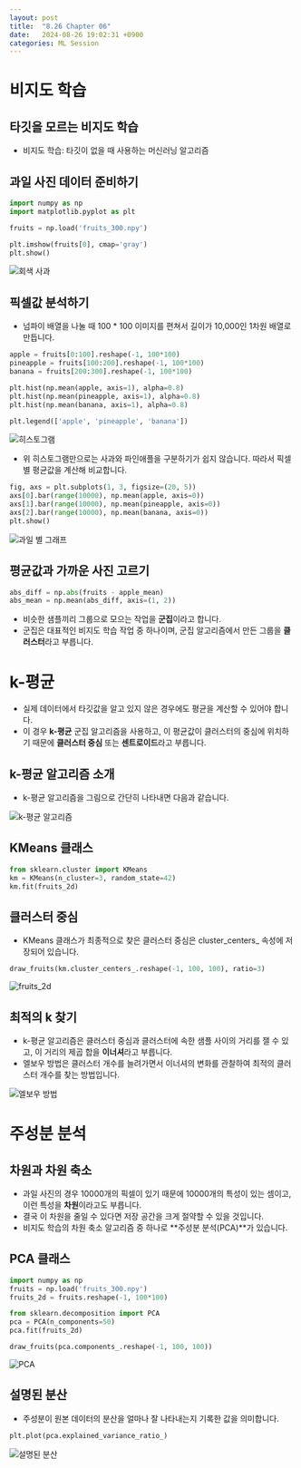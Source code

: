 ```yaml
---
layout: post
title:  "8.26 Chapter 06"
date:   2024-08-26 19:02:31 +0900
categories: ML Session
---
```


# 비지도 학습

## 타깃을 모르는 비지도 학습
* 비지도 학습: 타깃이 없을 때 사용하는 머신러닝 알고리즘

## 과일 사진 데이터 준비하기
```python
import numpy as np
import matplotlib.pyplot as plt

fruits = np.load('fruits_300.npy')

plt.imshow(fruits[0], cmap='gray')
plt.show()
```

![회색 사과](/assets/img/sample/24.png)

## 픽셀값 분석하기
* 넘파이 배열을 나눌 때 100 * 100 이미지를 편쳐서 길이가 10,000인 1차원 배열로 만듭니다.

```python
apple = fruits[0:100].reshape(-1, 100*100)
pineapple = fruits[100:200].reshape(-1, 100*100)
banana = fruits[200:300].reshape(-1, 100*100)

plt.hist(np.mean(apple, axis=1), alpha=0.8)
plt.hist(np.mean(pineapple, axis=1), alpha=0.8)
plt.hist(np.mean(banana, axis=1), alpha=0.8)

plt.legend(['apple', 'pineapple', 'banana'])
```

![히스토그램](/assets/img/sample/25.png)

* 위 히스토그램만으로는 사과와 파인애플을 구분하기가 쉽지 않습니다. 따라서 픽셀별 평균값을 계산해 비교합니다.

```python
fig, axs = plt.subplots(1, 3, figsize=(20, 5))
axs[0].bar(range(10000), np.mean(apple, axis=0))
axs[1].bar(range(10000), np.mean(pineapple, axis=0))
axs[2].bar(range(10000), np.mean(banana, axis=0))
plt.show()
```

![과일 별 그래프](/assets/img/sample/26.png)

## 평균값과 가까운 사진 고르기

```python
abs_diff = np.abs(fruits - apple_mean)
abs_mean = np.mean(abs_diff, axis=(1, 2))
```

* 비슷한 샘플끼리 그룹으로 모으는 작업을 **군집**이라고 합니다.
* 군집은 대표적인 비지도 학습 작업 중 하나이며, 군집 알고리즘에서 만든 그룹을 **클러스터**라고 부릅니다.

# k-평균
* 실제 데이터에서 타깃값을 알고 있지 않은 경우에도 평균을 계산할 수 있어야 합니다.
* 이 경우 **k-평균** 군집 알고리즘을 사용하고, 이 평균값이 클러스터의 중심에 위치하기 때문에 **클러스터 중심** 또는 **센트로이드**라고 부릅니다.

## k-평균 알고리즘 소개
* k-평균 알고리즘을 그림으로 간단히 나타내면 다음과 같습니다.

![k-평균 알고리즘](/assets/img/sample/27.png)

## KMeans 클래스
```python
from sklearn.cluster import KMeans
km = KMeans(n_cluster=3, random_state=42)
km.fit(fruits_2d)
```

## 클러스터 중심
* KMeans 클래스가 최종적으로 찾은 클러스터 중심은 cluster_centers_ 속성에 저장되어 있습니다.

```python
draw_fruits(km.cluster_centers_.reshape(-1, 100, 100), ratio=3)
```

![fruits_2d](/assets/img/sample/28.png)

## 최적의 k 찾기
* k-평균 알고리즘은 클러스터 중심과 클러스터에 속한 샘플 사이의 거리를 잴 수 있고, 이 거리의 제곱 합을 **이너셔**라고 부릅니다.
* 엘보우 방법은 클러스터 개수를 늘려가면서 이너셔의 변화를 관찰하여 최적의 클러스터 개수를 찾는 방법입니다.

![엘보우 방법](/assets/img/sample/29.png)

# 주성분 분석

## 차원과 차원 축소
* 과일 사진의 경우 10000개의 픽셀이 있기 때문에 10000개의 특성이 있는 셈이고, 이런 특성을 **차원**이라고도 부릅니다.
* 결국 이 차원을 줄일 수 있다면 저장 공간을 크게 절약할 수 있을 것입니다.
* 비지도 학습의 차원 축소 알고리즘 중 하나로 **주성분 분석(PCA)**가 있습니다.

## PCA 클래스 
```python
import numpy as np
fruits = np.load('fruits_300.npy')
fruits_2d = fruits.reshape(-1, 100*100)

from sklearn.decomposition import PCA
pca = PCA(n_components=50)
pca.fit(fruits_2d)

draw_fruits(pca.components_.reshape(-1, 100, 100))
```

![PCA](/assets/img/sample/30.png)

## 설명된 분산
* 주성분이 원본 데이터의 분산을 얼마나 잘 나타내는지 기록한 값을 의미합니다.

```python
plt.plot(pca.explained_variance_ratio_)
```

![설명된 분산](/assets/img/sample/31.png)